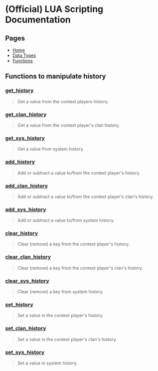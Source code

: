 
# (Official) LUA Scripting Documentation

## Pages
- [Home](../../index)
- [Data Types](../data-types)
- [Functions](../functions)
## Functions to manipulate history

### [get_history](history/get_history)
> Get a value from the context players history.

### [get_clan_history](history/get_clan_history)
> Get a value from the context player's clan history.

### [get_sys_history](history/get_sys_history)
> Get a value from system history.

### [add_history](history/add_history)
> Add or subtract a value to/from the context player's history.

### [add_clan_history](history/add_clan_history)
> Add or subtract a value to/from the context player's clan's history.

### [add_sys_history](history/add_sys_history)
> Add or subtract a value to/from system history.

### [clear_history](history/clear_history)
> Clear (remove) a key from the context player's history.

### [clear_clan_history](history/clear_clan_history)
> Clear (remove) a key from the context player's clan's history.

### [clear_sys_history](history/clear_sys_history)
> Clear (remove) a key from system history.

### [set_history](history/set_history)
> Set a value in the context player's history.

### [set_clan_history](history/set_clan_history)
> Set a value in the context player's clan's history.

### [set_sys_history](history/set_sys_history)
> Set a value in system history.

